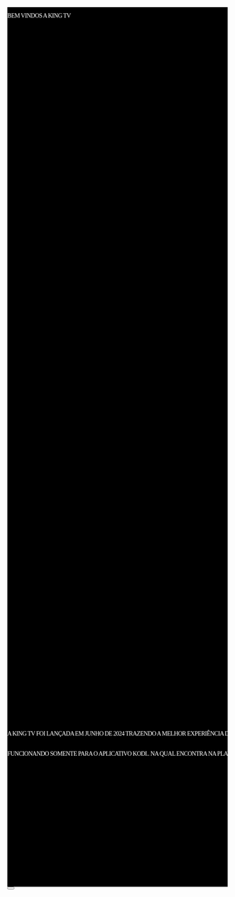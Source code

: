 <!DOCTYPE html><html lang="pt-BR" style="--inner1Vh: 9.55px; --sbw: 0px;"><head><meta http-equiv="Content-Type" content="text/html; charset=UTF-8"><link rel="stylesheet" type="text/css" href="cid:css-c10775a1-44cd-4e73-aee9-3761be74d0ce@mhtml.blink" /><link rel="stylesheet" type="text/css" href="cid:css-5254d7d4-ac98-4fc9-8fe2-e1c8fab310b5@mhtml.blink" /><base href="https://whatsappdeltayowa.my.canva.site/"><meta name="viewport" content="width=device-width, initial-scale=1.0"><title></title><meta name="description" content=""><link rel="icon" href="https://whatsappdeltayowa.my.canva.site/26387fa4f5b1e3f7b6217b27d79bf264.png" type="image/png" sizes="16x16"><link rel="icon" href="https://whatsappdeltayowa.my.canva.site/2d0b56e7e51cf11036ad8734bdb67e2d.png" type="image/png" sizes="32x32"><link rel="apple-touch-icon" href="https://whatsappdeltayowa.my.canva.site/725b756a69a7d4c235070e51acd85560.png" sizes="180x180"></head><body><div id="root"><a id="page-1" aria-hidden="true" style="visibility:hidden;"></a><section id="T4U9xyBQcviECHeC" style="position:relative;overflow:hidden;display:grid;align-items:center;grid-template-columns:auto 100rem auto;z-index:0;"><div id="fT7HPsGiDlrO8nGK" style="grid-area:1 / 1 / 2 / 4;display:grid;position:absolute;min-height:100%;min-width:100%;"><div id="wo9gdvBKE0JrQVOV" style="z-index:0;"><div id="nIA7MgkvCzv28C4N" style="box-sizing:border-box;width:100%;height:100%;transform:rotate(0deg);"><div id="d8aIoYMqWchL9VjM" style="width:100%;height:100%;opacity:1.0;"><div id="LY9iHGArUYg1ldLt" style="background-color:#000000;opacity:1.0;transform:scale(1, 1);width:100%;height:100%;overflow:hidden;position:relative;"></div></div></div></div></div><div id="yPIBejRF6422dYya" style="display:grid;position:relative;grid-area:1 / 2 / 2 / 3;"><div id="b4FKJQQKLHzfRsy2" style="z-index:5;"><div id="sNtmYwCC8GQPq2i7" style="box-sizing:border-box;width:100%;height:100%;transform:rotate(0deg);"><div id="Pmiddwa7UalhAOuv" style="opacity:1.0;display:flex;box-sizing:border-box;flex-direction:column;justify-content:flex-start;width:100%;height:100%;"><p id="IpDIxCiGh3G0OnS2" style="color:#ffffff;direction:ltr;font-family:YAFdJvl8raw-0;margin-left:0em;line-height:0.8916741em;text-transform:none;letter-spacing:-0.05em;"><span id="aGAvLXYJWq0m9wqm" style="color:#ffffff;font-weight:500;">BEM VINDOS ​A KING TV</span><br></p></div></div></div><div id="Ea3qIeDPHs0NoUl9" style="z-index:4;"><div id="O9kJSGIQ2wEQwxMj" style="padding-top:99.9996%;transform:rotate(0deg);"><div id="LrpwmTCFsrByZ4JC" style="position:absolute;top:0px;left:0px;width:100%;height:100%;"><svg id="gAKs5uPK8wgURBBs" viewBox="0 0 500.0 499.998" style="width:100%;height:100%;opacity:1.0;overflow:hidden;position:absolute;top:0%;left:0%;background:url('data:image/png;base64,');"><g id="wcynoPhjGGhtDgKt" style="transform:scale(1, 1);"><foreignObject id="PSPjnvNzXLNPLWRp" style="width:500px;height:499.998px;"><div id="ff6YRbjHP01aP7LE" style="clip-path:path('M500,250.0019989 C500,388.06700134 388.06900024,499.9980011 250,499.9980011 C111.92900085,499.9980011 0,388.06700134 0,250.0019989 C0,111.93000031 111.92900085,0 250,0 C388.07099915,0 500,111.93000031 500,250.0019989 Z');"><div id="nVcFSbyuiVFheuJL" style="transform: scale(1, 1); transform-origin: 250px 250px; animation: auto ease 0s 1 normal none running none;"><img src="https://whatsappdeltayowa.my.canva.site/images/dc3324a5ab49858e54671594b21be6ca.jpg" loading="lazy" style="transform:translate(-20.69955414px, 0px) rotate(0deg);transform-origin:270.69955414px 249.999px;width:541.39910828px;height:499.998px;display:block;opacity:1.0;object-fit:fill;"></div></div></foreignObject></g></svg></div></div></div><div id="W9Nm36bmbtsceTPE" style="z-index:6;"><div id="tw8cPfVc5bkMqY7P" style="box-sizing:border-box;width:100%;height:100%;transform:rotate(0deg);"><div id="ZL3R0Uwy9zmblCIG" style="opacity:1.0;display:flex;box-sizing:border-box;flex-direction:column;justify-content:flex-start;width:100%;height:100%;"><p id="v3drjndMMz7N8Dzu" style="color:#ffffff;font-family:YAFdJvl8raw-0;line-height:1.27869062em;letter-spacing:-0.05em;"><span id="dWuuW6hHO9KVB3wJ" style="color:#ffffff;">A KING TV FOI LANÇADA EM JUNHO DE 2024 ​TRAZENDO A MELHOR EXPERIÊNCIA DE TV AO ​VIVO PARA VOCÊ..</span><span id="zaQ1YoMZPkXM1CSf" style="color:#ffffff;">  </span></p><p id="u3PfK6IuapWxE0Fs" style="color:#ffffff;font-family:YAFdJvl8raw-0;line-height:1.27869062em;letter-spacing:-0.05em;"><span id="wxcbCw4YeeCAK7Ra" style="color:#ffffff;">FUNCIONANDO SOMENTE PARA O APLICATIVO ​KODI.. NA QUAL ENCONTRA NA PLAYSTORE...</span><br></p></div></div></div><div id="uy86wS9dUff70zRH"><div id="QP09pjn1sjSJINy6" style="display:grid;position:relative;grid-area:7 / 4 / 8 / 5;"><div id="SBQNhdDl07ahLZl3" style="display:grid;position:relative;grid-area:2 / 2 / 3 / 3;"><div id="IAsyTD79b0YfUVje" style="z-index:2;"><div id="Prp1i6lFw2iTbylE" style="padding-top:26.9316144%;transform:rotate(0deg);"><div id="lcdcrBowz3SgZ1Hb" style="position:absolute;top:0px;left:0px;width:100%;height:100%;"><svg id="mnqg5gZGM6ABKian" viewBox="0 0 51.6028 13.8975" style="width:100%;height:100%;opacity:1.0;overflow:hidden;position:absolute;top:0%;left:0%;background:url('data:image/png;base64,');"><g id="dj9mUpKhohk7W1pk" style="transform:scale(1, 1);"><g id="nbKm9HLP9YqoBBFF" style="clip-path:url(#csxRTLODSim7jvMX);"><clipPath id="csxRTLODSim7jvMX"><path d="M0,0 L51.60281647,0 L51.60281647,13.89747155 L0,13.89747155 Z"></path></clipPath><path id="HTYCT8GbiLjQxMSu" d="M0,0 L51.60281647,0 L51.60281647,13.89747155 L0,13.89747155 Z" style="fill:#000000;opacity:1.0;"></path><path id="ThgnQTDqhq7rJpje" d="M0,0 L51.60281647,0 L51.60281647,13.89747155 L0,13.89747155 Z" style="fill:none;stroke-linecap:butt;vector-effect:non-scaling-stroke;stroke:#e5e900;"></path></g></g></svg></div></div></div><div id="r0OXyFIafCqLPAro" style="z-index:3;"><div id="xSVqV9etYcmed0tP" style="box-sizing:border-box;width:100%;height:100%;transform:rotate(0deg);"><div id="IO4kpH1FoBygqcHC" style="opacity:1.0;display:flex;box-sizing:border-box;flex-direction:column;justify-content:center;width:100%;height:100%;"><p id="eZoQ5uQY6V0e2jXO" style="color:#ffffff;font-family:YAFdJi-0PQg-0;line-height:1.39285466em;text-align:center;text-transform:uppercase;letter-spacing:0.021em;"><span id="OYIPODXkDuAIEzcD" style="color:#ffffff;font-weight:700;">DOWNLOAD AQU​I</span><br></p></div></div></div></div></div></div></div></section></div><div class="footer-overflow-container" lang="pt-BR">
  <div class="footer-container">
    <button id="report_button" class="footer-pill footer-pill-secondary" type="button">
